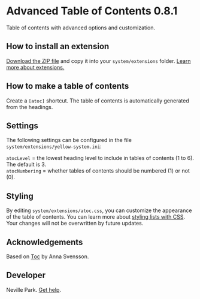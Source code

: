 # Advanced Table of Contents 0.8.1

Table of contents with advanced options and customization.

## How to install an extension

[Download the ZIP file](https://github.com/nevillepark/yellow-atoc/archive/main.zip) and copy it into your `system/extensions` folder. [Learn more about extensions.](https://github.com/annaesvensson/yellow-update)

## How to make a table of contents

Create a `[atoc]` shortcut. The table of contents is automatically generated from the headings.

## Settings

The following settings can be configured in the file `system/extensions/yellow-system.ini`:

`atocLevel` = the lowest heading level to include in tables of contents (1 to 6). The default is 3.   
`atocNumbering` = whether tables of contents should be numbered (1) or not (0).

## Styling

By editing `system/extensions/atoc.css`, you can customize the appearance of the table of contents. You can learn more about [styling lists with CSS](https://developer.mozilla.org/en-US/docs/Learn/CSS/Styling_text/Styling_lists). Your changes will not be overwritten by future updates.

## Acknowledgements

Based on [Toc](https://github.com/annaesvensson/yellow-toc/) by Anna Svensson. 

## Developer

Neville Park. [Get help](https://datenstrom.se/yellow/help/).
